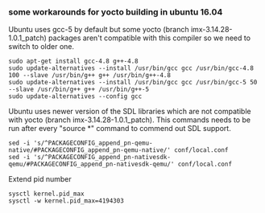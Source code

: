 ### some workarounds for yocto building in ubuntu 16.04

Ubuntu uses gcc-5 by default but some yocto (branch imx-3.14.28-1.0.1_patch) packages aren't compatible with this compiler so we need to switch to older one.

	sudo apt-get install gcc-4.8 g++-4.8
	sudo update-alternatives --install /usr/bin/gcc gcc /usr/bin/gcc-4.8 100 --slave /usr/bin/g++ g++ /usr/bin/g++-4.8
	sudo update-alternatives --install /usr/bin/gcc gcc /usr/bin/gcc-5 50 --slave /usr/bin/g++ g++ /usr/bin/g++-5
	sudo update-alternatives --config gcc

Ubuntu uses newer version of the SDL libraries which are not compatible with yocto (branch imx-3.14.28-1.0.1_patch).
This commands needs to be run after every "source \*" command to commend out SDL support.

	sed -i 's/^PACKAGECONFIG_append_pn-qemu-native/#PACKAGECONFIG_append_pn-qemu-native/' conf/local.conf 
	sed -i 's/^PACKAGECONFIG_append_pn-nativesdk-qemu/#PACKAGECONFIG_append_pn-nativesdk-qemu/' conf/local.conf 

Extend pid number

	sysctl kernel.pid_max
	sysctl -w kernel.pid_max=4194303
